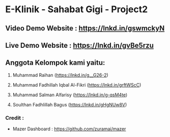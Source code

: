 # E-Klinik - Sahabat Gigi - Project2

## Video Demo Website : https://lnkd.in/gswmckyN
## Live Demo Website : https://lnkd.in/gvBe5rzu

## Anggota Kelompok kami yaitu:
1. Muhammad Raihan (https://lnkd.in/g__G26-2)

2. Muhammad Fadhillah Iqbal Al-Fikri (https://lnkd.in/grftWScC)

3. Muhammad Salman Alfarisy (https://lnkd.in/g-qsM4te)

4. Soulthan Fadhlillah Bagus (https://lnkd.in/gHgNUw8V)

### Credit : 
- Mazer Dashboard : https://github.com/zuramai/mazer
